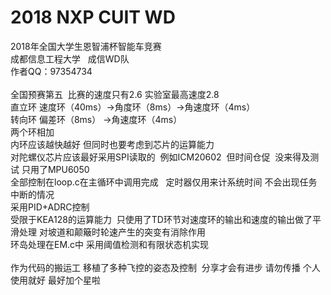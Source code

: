 # 2018 NXP CUIT WD
<div>2018年全国大学生恩智浦杯智能车竞赛</div><div>成都信息工程大学 &nbsp; 成信WD队</div><div>作者QQ：97354734</div><div><br></div><div>全国预赛第五 &nbsp;比赛的速度只有2.6 实验室最高速度2.8</div><div>直立环 速度环（40ms）-&gt;角度环（8ms）-&gt;角速度环（4ms）&nbsp;</div><div>转向环 偏差环（8ms） -&gt;角速度环（4ms）</div><div>两个环相加</div><div>内环应该越快越好 但同时也要考虑到芯片的运算能力</div><div>对陀螺仪芯片应该最好采用SPI读取的 &nbsp;例如ICM20602 &nbsp;但时间仓促 &nbsp;没来得及测试 只用了MPU6050</div><div>全部控制在loop.c在主循环中调用完成 &nbsp; 定时器仅用来计系统时间 不会出现任务中断的情况</div><div>采用PID+ADRC控制</div><div>受限于KEA128的运算能力 &nbsp;只使用了TD环节对速度环的输出和速度的输出做了平滑处理 对坡道和颠簸时轮速产生的突变有消除作用&nbsp;</div><div>环岛处理在EM.c中 采用阈值检测和有限状态机实现</div><div><br></div><div>作为代码的搬运工 移植了多种飞控的姿态及控制 &nbsp;分享才会有进步 请勿传播 个人使用就好 最好加个星啦</div><div><br></div>
